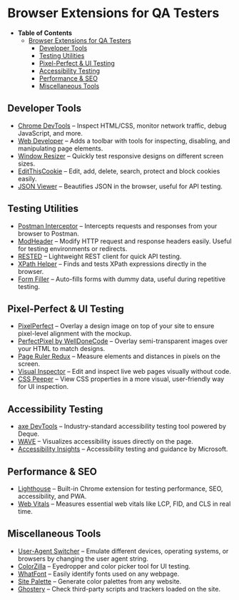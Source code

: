 # Browser Extensions for QA Testers

- <strong>Table of Contents</strong>
  - [Browser Extensions for QA Testers](#browser-extensions-for-qa-testers)
    - [Developer Tools](#developer-tools)
    - [Testing Utilities](#testing-utilities)
    - [Pixel-Perfect & UI Testing](#pixel-perfect--ui-testing)
    - [Accessibility Testing](#accessibility-testing)
    - [Performance & SEO](#performance--seo)
    - [Miscellaneous Tools](#miscellaneous-tools)


## Developer Tools

- [Chrome DevTools](https://developer.chrome.com/docs/devtools/) – Inspect HTML/CSS, monitor network traffic, debug JavaScript, and more.
- [Web Developer](https://chrome.google.com/webstore/detail/web-developer/bfbameneiokkgbdmiekhjnmfkcnldhhm) – Adds a toolbar with tools for inspecting, disabling, and manipulating page elements.  
- [Window Resizer](https://chrome.google.com/webstore/detail/window-resizer/kkelicaakdanhinjdeammmilcgefonfh) – Quickly test responsive designs on different screen sizes.  
- [EditThisCookie](https://chrome.google.com/webstore/detail/editthiscookie/fngmhnnpilhplaeedifhccceomclgfbg) – Edit, add, delete, search, protect and block cookies easily.  
- [JSON Viewer](https://chrome.google.com/webstore/detail/json-viewer/aimiinbnnkboelefkjlenlgimcabobli) – Beautifies JSON in the browser, useful for API testing.  


## Testing Utilities

- [Postman Interceptor](https://chrome.google.com/webstore/detail/postman-interceptor/idgpnmonknjnojddfkpgkljpfnnfcklj) – Intercepts requests and responses from your browser to Postman.  
- [ModHeader](https://chrome.google.com/webstore/detail/modheader/idgpnmonknjnojddfkpgkljpfnnfcklj) – Modify HTTP request and response headers easily. Useful for testing environments or redirects.  
- [RESTED](https://chrome.google.com/webstore/detail/rested/eejfoncpjfgmeleakejdcanedmefagga) – Lightweight REST client for quick API testing.  
- [XPath Helper](https://chrome.google.com/webstore/detail/xpath-helper/hgimnogjllphhhkhlmebbmlgjoejdpjl) – Finds and tests XPath expressions directly in the browser.  
- [Form Filler](https://chrome.google.com/webstore/detail/form-filler/nlmmgnhgdeffjkdckmikfpnddkbbfkkk) – Auto-fills forms with dummy data, useful during repetitive testing.  


## Pixel-Perfect & UI Testing

- [PixelPerfect](https://chrome.google.com/webstore/detail/pixelperfect/kmpjgihglcilnemghljjfcdcfnhklhbn) – Overlay a design image on top of your site to ensure pixel-level alignment with the mockup.  
- [PerfectPixel by WellDoneCode](https://chrome.google.com/webstore/detail/perfectpixel-by-welldonec/dnppdjolckceokjlmgblmenlmffgmgme) – Overlay semi-transparent images over your HTML to match designs.  
- [Page Ruler Redux](https://chrome.google.com/webstore/detail/page-ruler-redux/lnknpjjgmninfknihgmmebjpbnkmgcli) – Measure elements and distances in pixels on the screen.  
- [Visual Inspector](https://chrome.google.com/webstore/detail/visual-inspector/oadboiipflhobonjjffjbfekfjcgkhco) – Edit and inspect live web pages visually without code.  
- [CSS Peeper](https://chrome.google.com/webstore/detail/css-peeper/mbnbehikldjhnfehhnaidhjhoofhpehk) – View CSS properties in a more visual, user-friendly way for UI inspection.  


## Accessibility Testing

- [axe DevTools](https://chrome.google.com/webstore/detail/axe-devtools-web-accessib/lhdoppojpmngadmnindnejefpokejbdd) – Industry-standard accessibility testing tool powered by Deque.  
- [WAVE](https://chrome.google.com/webstore/detail/wave-evaluation-tool/jbbplnpkjmmeebjpijfedlgcdilocofh) – Visualizes accessibility issues directly on the page.  
- [Accessibility Insights](https://chrome.google.com/webstore/detail/accessibility-insights-for/dkgencfabioofgdmhhjljpkbbchbikbh) – Accessibility testing and guidance by Microsoft.  


## Performance & SEO

- [Lighthouse](https://chrome.google.com/webstore/detail/lighthouse/blipmdconlkpinefehnmjammfjpmpbjk) – Built-in Chrome extension for testing performance, SEO, accessibility, and PWA.  
- [Web Vitals](https://chrome.google.com/webstore/detail/web-vitals/ahfhijdlegdabablpippeagghigmibma) – Measures essential web vitals like LCP, FID, and CLS in real time.  


## Miscellaneous Tools

- [User-Agent Switcher](https://chrome.google.com/webstore/detail/user-agent-switcher-for-c/ljdobmomdgdljniojadhoplhkpialdid) – Emulate different devices, operating systems, or browsers by changing the user agent string.  
- [ColorZilla](https://chrome.google.com/webstore/detail/colorzilla/bhlhnicpbhignbdhedgjhgdocnmhomnp) – Eyedropper and color picker tool for UI testing.  
- [WhatFont](https://chrome.google.com/webstore/detail/whatfont/dgpbepgppdpcmdfhbcdgkhkcknobgibi) – Easily identify fonts used on any webpage.  
- [Site Palette](https://chrome.google.com/webstore/detail/site-palette/likdphbhdiklljddgfhgfjekebmbgjcg) – Generate color palettes from any website.  
- [Ghostery](https://chrome.google.com/webstore/detail/ghostery-%E2%80%93-privacy-ad-bloc/mlomiejdfkolichcflejclcbmpeaniij) – Check third-party scripts and trackers loaded on the site.  

